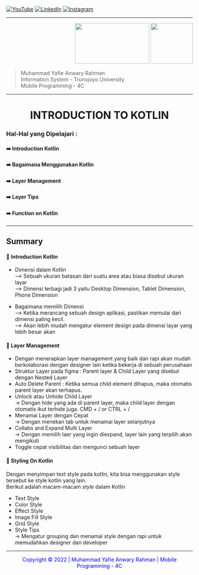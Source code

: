 [![YouTube](https://img.shields.io/badge/YouTube-FF0000?style=for-the-badge&logo=youtube&logoColor=white)](https://www.youtube.com/channel/UCKgOcaedZ5EgJXAeo0ida9A)
[![LinkedIn](https://img.shields.io/badge/LinkedIn-0077B5?style=for-the-badge&logo=linkedin&logoColor=white)](https://www.linkedin.com/in/muhammad-yafie-anwary-rahman-04666b1aa/)
[![Instagram](https://img.shields.io/badge/Instagram-E4405F?style=for-the-badge&logo=instagram&logoColor=white)](https://www.instagram.com/yafie.anra24/)

---

<p align="right">
<img src="https://user-images.githubusercontent.com/81146509/187402164-eec8e19f-0af1-4278-ab4d-1b7fe0b26941.png" width="199.83" height="109"/>
<img src="https://user-images.githubusercontent.com/81146509/230471339-691dd58d-f025-4a57-bf03-11bbe92cde66.png" width="114" height="109"/>
<p/>

> Muhammad Yafie Anwary Rahman <br/>
> Information System - Trunojoyo University <br/>
> Mobile Programming - 4C

---

<h1 align="center">
INTRODUCTION TO KOTLIN 
</h1>

### Hal-Hal yang Dipelajari : <br/>

#### ➡️ Introduction Kotlin <br/>

#### ➡️ Bagaimana Menggunakan Kotlin <br/>

#### ➡️ Layer Management<br/>

#### ➡️ Layer Tips <br/>

#### ➡️ Function on Kotlin

---

## Summary

#### 💫 Introduction Kotlin

- Dimensi dalam Kotlin <br/>
  --> Sebuah ukuran batasan dari suatu area atau biasa disebut ukuran layar <br/>
  --> Dimensi terbagi jadi 3 yaitu Desktop Dimension, Tablet Dimension, Phone Dimension

- Bagaimana memilih Dimensi <br/>
  --> Ketika merancang sebuah design aplikasi, pastikan memulai dari dimensi paling kecil. <br/>
  --> Akan lebih mudah mengatur element design pada dimensi layar yang lebih besar akan

#### 💫 Layer Management

- Dengan menerapkan layer management yang baik dan rapi akan mudah berkolaborasi dengan designer lain ketika bekerja di sebuah perusahaan
- Struktur Layer pada figma : Parent layer & Child Layer yang disebut dengan Nested Layer
- Auto Delete Parent : Ketika semua child element dihapus, maka otomatis parent layer akan terhapus.
- Unlock atau Unhide Child Layer <br/>
  -> Dengan hide yang ada di parent layer, maka child layer dengan otomatis ikut terhide juga. CMD + / or CTRL + /
- Menamai Layer dengan Cepat <br/>
  -> Dengan menekan tab untuk menamai layer selanjutnya
- Collabs and Expand Multi Layer <br/>
  -> Dengan memilih laer yang ingin diexpand, layer lain yang terpilih akan mengikuti
- Toggle cepat visibilitas dan mengunci sebuah layer

#### 💫 Styling On Kotlin

Dengan menyimpan text style pada kotlin, kita bisa menggunakan style tersebut ke style kotlin yang lain. <br/>
Berikut adalah macam-macam _style_ dalam Kotlin

- Text Style
- Color Style
- Effect Style
- Image Fill Style
- Grid Style
- Style Tips <br/>
  -> Mengatur grouping dan menamai style dengan rapi untuk memudahkan designer dan developer

---

<p align="center" style="color:blue">
Copyright &copy; 2022 | Muhammad Yafie Anwary Rahman | Mobile Programming - 4C
</p>
